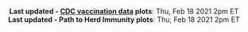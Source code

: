 <p align="center">
    <b>Last updated - <a href="https://covid.cdc.gov/covid-data-tracker/#vaccinations" target="_blank">CDC vaccination data</a> plots</b>: Thu, Feb 18 2021 2pm ET<br>
    <b>Last updated - Path to Herd Immunity plots</b>: Thu, Feb 18 2021 2pm ET
    </p>